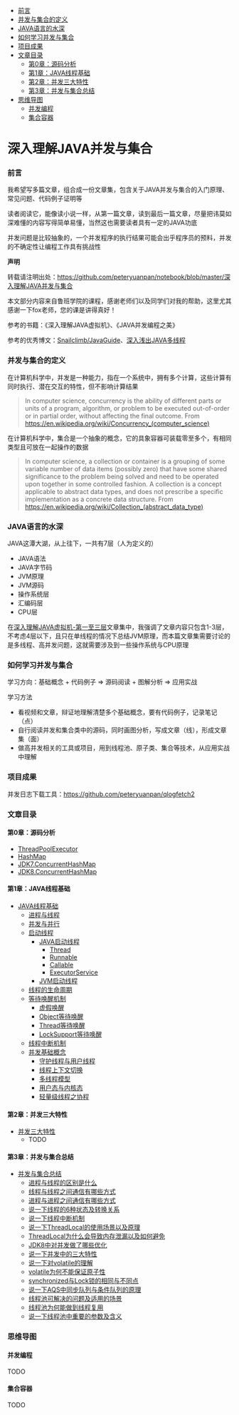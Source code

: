- [前言](#前言)
- [并发与集合的定义](#并发与集合的定义)
- [JAVA语言的水深](#java语言的水深)
- [如何学习并发与集合](#如何学习并发与集合)
- [项目成果](#项目成果)
- [文章目录](#文章目录)
  - [第0章：源码分析](#第0章源码分析)
  - [第1章：JAVA线程基础](#第1章java线程基础)
  - [第2章：并发三大特性](#第2章并发三大特性)
  - [第3章：并发与集合总结](#第3章并发与集合总结)
- [思维导图](#思维导图)
  - [并发编程](#并发编程)
  - [集合容器](#集合容器)

# 深入理解JAVA并发与集合

### 前言

我希望写多篇文章，组合成一份文章集，包含关于JAVA并发与集合的入门原理、常见问题、代码例子证明等

读者阅读它，能像读小说一样，从第一篇文章，读到最后一篇文章，尽量把讳莫如深难懂的内容写得简单易懂，当然这也需要读者具有一定的JAVA功底

并发问题是比较抽象的，一个并发程序的执行结果可能会出乎程序员的预料，并发的不确定性让编程工作具有挑战性

**声明**

转载请注明出处：https://github.com/peteryuanpan/notebook/blob/master/深入理解JAVA并发与集合

本文部分内容来自鲁班学院的课程，感谢老师们以及同学们对我的帮助，这里尤其感谢一下fox老师，您的课是讲得真好！

参考的书籍：《深入理解JAVA虚拟机》、《JAVA并发编程之美》

参考的优秀博文：[Snailclimb/JavaGuide](https://github.com/Snailclimb/JavaGuide)、[深入浅出JAVA多线程](http://concurrent.redspider.group/)

### 并发与集合的定义

在计算机科学中，并发是一种能力，指在一个系统中，拥有多个计算，这些计算有同时执行、潜在交互的特性，但不影响计算结果

> In computer science, concurrency is the ability of different parts or units of a program, algorithm, or problem to be executed out-of-order or in partial order, without affecting the final outcome. From https://en.wikipedia.org/wiki/Concurrency_(computer_science)

在计算机科学中，集合是一个抽象的概念，它的具象容器可装载零至多个，有相同类型且可放在一起操作的数据

> In computer science, a collection or container is a grouping of some variable number of data items (possibly zero) that have some shared significance to the problem being solved and need to be operated upon together in some controlled fashion. A collection is a concept applicable to abstract data types, and does not prescribe a specific implementation as a concrete data structure. From https://en.wikipedia.org/wiki/Collection_(abstract_data_type)

### JAVA语言的水深

JAVA这潭大湖，从上往下，一共有7层（人为定义的）

- JAVA语法
- JAVA字节码
- JVM原理
- JVM源码
- 操作系统层
- 汇编码层
- CPU层

在[深入理解JAVA虚拟机-第一至三层](../深入理解JAVA虚拟机-第一至三层)文章集中，我强调了文章内容只包含1-3层，不考虑4层以下，且只在单线程的情况下总结JVM原理，而本篇文章集需要讨论的是多线程、高并发问题，这就需要涉及到一些操作系统与CPU原理

### 如何学习并发与集合

学习方向：基础概念 + 代码例子 => 源码阅读 + 图解分析 => 应用实战

学习方法
- 看视频和文章，辩证地理解清楚多个基础概念，要有代码例子，记录笔记（点）
- 自行阅读并发和集合类中的源码，同时画图分析，写成文章（线），形成文章集（面）
- 做高并发相关的工具或项目，用到线程池、原子类、集合等技术，从应用实战中理解

### 项目成果

并发日志下载工具：https://github.com/peteryuanpan/qlogfetch2

### 文章目录

#### 第0章：源码分析
- [ThreadPoolExecutor](源码分析/ThreadPoolExecutor.md)
- [HashMap](源码分析/HashMap.md)
- [JDK7.ConcurrentHashMap](源码分析/JDK7.ConcurrentHashMap.md)
- [JDK8.ConcurrentHashMap](源码分析/JDK8.ConcurrentHashMap.md)

#### 第1章：JAVA线程基础
- [JAVA线程基础](JAVA线程基础.md)
  - [进程与线程](JAVA线程基础.md#进程与线程)
  - [并发与并行](JAVA线程基础.md#并发与并行)
  - [启动线程](JAVA线程基础.md#启动线程)
    - [JAVA启动线程](JAVA线程基础.md#JAVA启动线程)
      - [Thread](JAVA线程基础.md#Thread)
      - [Runnable](JAVA线程基础.md#Runnable)
      - [Callable](JAVA线程基础.md#Callable)
      - [ExecutorService](JAVA线程基础.md#ExecutorService)
    - [JVM启动线程](JAVA线程基础.md#JVM启动线程)
  - [线程的生命周期](JAVA线程基础.md#线程的生命周期)
  - [等待唤醒机制](JAVA线程基础.md#等待唤醒机制)
    - [虚假唤醒](JAVA线程基础.md#虚假唤醒)
    - [Object等待唤醒](JAVA线程基础.md#Object等待唤醒)
    - [Thread等待唤醒](JAVA线程基础.md#Thread等待唤醒)
    - [LockSupport等待唤醒](JAVA线程基础.md#LockSupport等待唤醒)
  - [线程中断机制](JAVA线程基础.md#线程中断机制)
  - [并发基础概念](JAVA线程基础.md#并发基础概念)
    - [守护线程与用户线程](JAVA线程基础.md#守护线程与用户线程)
    - [线程上下文切换](JAVA线程基础.md#线程上下文切换)
    - [多线程模型](JAVA线程基础.md#多线程模型)
    - [用户态与内核态](JAVA线程基础.md#用户态与内核态)
    - [轻量级线程之协程](JAVA线程基础.md#轻量级线程之协程)

#### 第2章：并发三大特性
- [并发三大特性](并发三大特性.md)
  - TODO

#### 第3章：并发与集合总结
- [并发与集合总结](并发与集合总结.md)
  - [进程与线程的区别是什么](并发总结.md#进程与线程的区别是什么)
  - [线程与线程之间通信有哪些方式](并发总结.md#线程与线程之间通信有哪些方式)
  - [进程与进程之间通信有哪些方式](并发总结.md#进程与进程之间通信有哪些方式)
  - [说一下线程的6种状态及转换关系](并发总结.md#说一下线程的6种状态及转换关系)
  - [说一下线程中断机制](并发总结.md#说一下线程中断机制)
  - [说一下ThreadLocal的使用场景以及原理](并发总结.md#说一下ThreadLocal的使用场景以及原理)
  - [ThreadLocal为什么会导致内存泄漏以及如何避免](并发总结.md#ThreadLocal为什么会导致内存泄漏以及如何避免)
  - [JDK8中对并发做了哪些优化](并发总结.md#JDK8中对并发做了哪些优化)
  - [说一下并发中的三大特性](并发总结.md#说一下并发中的三大特性)
  - [说一下对volatile的理解](并发总结.md#说一下对volatile的理解)
  - [volatile为何不能保证原子性](并发总结.md#volatile为何不能保证原子性)
  - [synchronized与Lock锁的相同与不同点](并发总结.md#synchronized与Lock锁的相同与不同点)
  - [说一下AQS中同步队列与条件队列的原理](并发总结.md#说一下AQS中同步队列与条件队列的原理)
  - [线程池可解决的问题及适用的场景](并发总结.md#线程池可解决的问题及适用的场景)
  - [线程池为何能做到线程复用](并发总结.md#线程池为何能做到线程复用)
  - [说一下线程池中重要的参数及含义](并发总结.md#说一下线程池中重要的参数及含义)

### 思维导图

#### 并发编程

TODO

#### 集合容器

TODO

